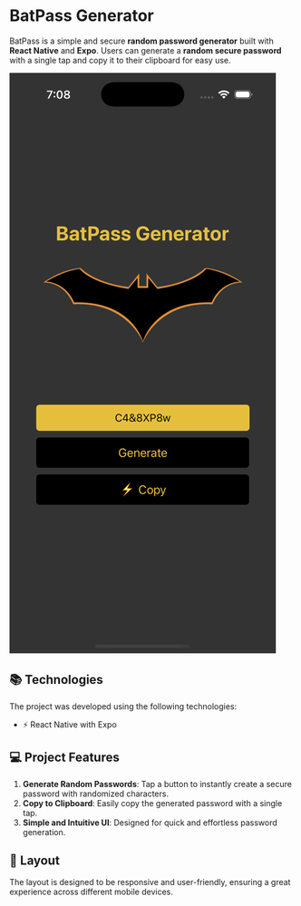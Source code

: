 # BatPass Generator

BatPass is a simple and secure **random password generator** built with **React Native** and **Expo**. Users can generate a **random secure password** with a single tap and copy it to their clipboard for easy use.

<img src="/assets/screenshot.png" alt="Application screenshot" />

## 📚 Technologies

The project was developed using the following technologies:

- ⚡️ React Native with Expo

## 💻 Project Features

1. **Generate Random Passwords**: Tap a button to instantly create a secure password with randomized characters.
2. **Copy to Clipboard**: Easily copy the generated password with a single tap.
3. **Simple and Intuitive UI**: Designed for quick and effortless password generation.

## 🎨 Layout

The layout is designed to be responsive and user-friendly, ensuring a great experience across different mobile devices.